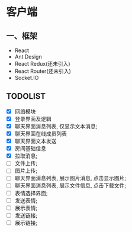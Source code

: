 # 客户端

## 一、框架

-   React
-   Ant Design
-   React Redux(还未引入)
-   React Router(还未引入)
-   Socket.IO

## TODOLIST

-   [x] 网络模块
-   [x] 登录界面及逻辑
-   [x] 聊天界面消息列表, 仅显示文本消息;
-   [x] 聊天界面在线成员列表
-   [x] 聊天界面文本发送
-   [x] 房间基础信息
-   [x] 拉取消息;
-   [ ] 文件上传;
-   [ ] 图片上传;
-   [ ] 聊天界面消息列表, 展示图片消息, 点击显示图片;
-   [ ] 聊天界面消息列表, 展示文件信息, 点击下载文件;
-   [ ] 表情选择界面;
-   [ ] 发送表情;
-   [ ] 展示表情;
-   [ ] 发送链接;
-   [ ] 展示链接;
